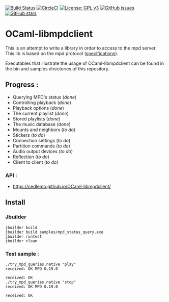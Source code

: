 [![Build Status](https://travis-ci.org/cedlemo/OCaml-libmpdclient.svg?branch=master)](https://travis-ci.org/cedlemo/OCaml-libmpdclient)
[![CircleCI](https://circleci.com/gh/cedlemo/OCaml-libmpdclient/tree/master.svg?style=svg)](https://circleci.com/gh/cedlemo/OCaml-libmpdclient/tree/master)
[![License: GPL v3](https://img.shields.io/badge/License-GPL%20v3-blue.svg)](https://www.gnu.org/licenses/gpl-3.0)
[![GitHub issues](https://img.shields.io/github/issues/cedlemo/OCaml-libmpdclient.svg)](https://github.com/cedlemo/OCaml-libmpdclient/issues)
[![GitHub stars](https://img.shields.io/github/stars/cedlemo/OCaml-libmpdclient.svg)](https://github.com/cedlemo/OCaml-libmpdclient/stargazers)

# OCaml-libmpdclient

This is an attempt to write a library in order to access to the mpd server.
This lib is based on the mpd protocol ([specifications](https://www.musicpd.org/doc/protocol/)).

Executables that illustrate the usage of OCaml-libmpdclient can be
found in the bin and samples directories of this repository.

## Progress :

*  Querying MPD's status     (*done*)
*  Controlling playback	     (*done*)
*  Playback options	     (*done*)
*  The current playlist	     (*done*)
*  Stored playlists          (*done*)
*  The music database        (*done*)
*  Mounts and neighbors      (*to do*)
*  Stickers                  (*to do*)
*  Connection settings       (*to do*)
*  Partition commands        (*to do*)
*  Audio output devices      (*to do*)
*  Reflection                (*to do*)
*  Client to client          (*to do*)

### API :

*  https://cedlemo.github.io/OCaml-libmpdclient/


## Install

### Jbuilder

    jbuilder build
    jbuilder build samples/mpd_status_query.exe
    jbuilder runtest
    jbuilder clean

### Test sample :

    ./try_mpd_queries.native "play"
    received: OK MPD 0.19.0

    received: OK
    ./try_mpd_queries.native "stop"
    received: OK MPD 0.19.0

    received: OK
